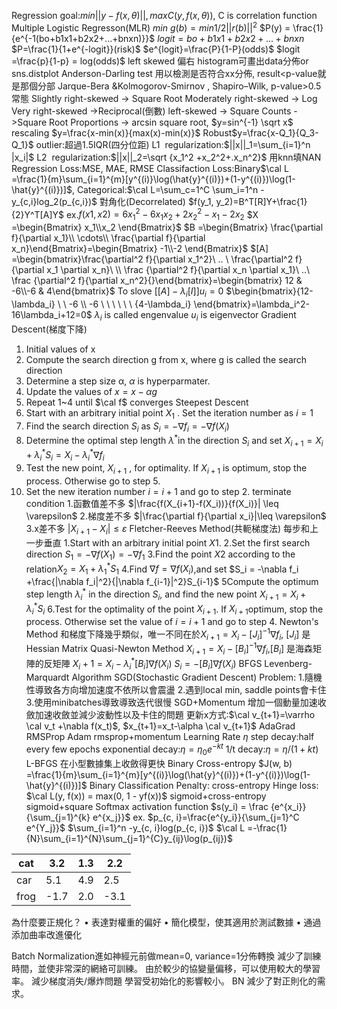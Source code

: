 Regression goal:$min||y-f(x, \theta)||, max C(y,f(x, \theta))$, C is correlation function
Multiple Logistic Regresson(MLR)
$min \ g(b)=min1/2||r(b)||^2$
$P(y) = \frac{1}{e^{-1(bo+b1x1+b2x2+...+bnxn)}}$
$logit=bo+b1x1+b2x2+...+bnxn$
$P=\frac{1}{1+e^{-logit}}(risk)$
$e^{logit}=\frac{P}{1-P}(odds)$
$logit =\frac{p}{1-p} = log(odds)$
left skewed 偏右
histogram可畫出data分佈or sns.distplot
Anderson-Darling test
用以檢測是否符合xx分佈, result<p-value就是那個分部
Jarque-Bera &Kolmogorov-Smirnov , Shapiro–Wilk, p-value>0.5 常態
Slightly right-skewed -> Square Root 
Moderately right-skewed -> Log 
Very right-skewed ->Reciprocal(倒數)
left-skewed -> Square
Counts ->Square Root
Proportions -> arcsin square root, $y=sin^{-1} \sqrt x$
rescaling $y=\frac{x-min(x)}{max(x)-min(x)}$
Robust$y=\frac{x-Q_1}{Q_3-Q_1}$
outlier:超過1.5IQR(四分位距)
L1  regularization:$||x||_1=\sum_{i=1}^n |x_i|$
L2  regularization:$||x||_2=\sqrt {x_1^2 +x_2^2+.x_n^2}$
用knn填NAN
Regression Loss:MSE, MAE, RMSE
Classifaction Loss:Binary$\cal L =\frac{1}{m}\sum_{i=1}^{m}[y^{(i)}\log(\hat{y}^{(i)})+(1-y^{(i)})\log(1-\hat{y}^{(i)})]$, 
Categorical:$\cal L=\sum_c=1^C \sum_i=1^n -y_{c,i}log_2(p_{c,i})$
對角化(Decorrelated)
$f(y_1, y_2)=B^T[R]Y+\frac{1}{2}Y^T[A]Y$
ex.$f(x1, x2) = 6x_1^2-6x_1x_2+2x_2^2-x_1-2x_2$
$X =\begin{Bmatrix} x_1\\x_2 \end{Bmatrix}$
$B =\begin{Bmatrix} \frac{\partial f}{\partial x_1}\\ \cdots\\  \frac{\partial f}{\partial x_n}\end{Bmatrix}=\begin{Bmatrix} -1\\-2 \end{Bmatrix}$
$[A] =\begin{bmatrix}\frac{\partial^2 f}{\partial x_1^2}\ .. \ \frac{\partial^2 f}{\partial x_1 \partial x_n}\ \\ \frac {\partial^2 f}{\partial x_n \partial x_1}\ ..\ \frac {\partial^2 f}{\partial x_n^2}{}\end{bmatrix}=\begin{bmatrix} 12 & -6\\-6 & 4\end{bmatrix}$
To slove $[[A]−\lambda_i[I]]u_i =0$
$\begin{bmatrix}{12-\lambda_i} \ \  -6 \\ -6 \ \ \ \ \ \  {4-\lambda_i} \end{bmatrix}=\lambda_i^2-16\lambda_i+12=0$
$\lambda_i$ is called engenvalue
$u_i$ is eigenvector
Gradient Descent(梯度下降)
1. Initial values of x
2. Compute the search direction g from x, where g is called the search direction
3. Determine a step size α, $\alpha$ is hyperparmater.
4. Update the values of $x=x-\alpha g$
5. Repeat 1~4 until $\cal f$ converges
Steepest Descent 
1. Start with an arbitrary initial point $X_1$ . Set the iteration number as $i=1$
2.  Find the search direction $S_i$ as $S_i =−\nabla f_i =−\nabla f(X_i)$
3.  Determine the optimal step length $\lambda^*$in the direction $S_i$ and set
$X_{i+1} =X_i +\lambda^*_i S_i=X_i−\lambda^*_i\nabla f_i$
4.  Test the new point, $X_{i+1}$ , for optimality. If $X_{i+1}$ is optimum, stop the process. Otherwise go to step 5.
5.  Set the new iteration number $i=i+1$ and go to step 2.
terminate condition
1.函數值差不多
$|\frac{f(X_{i+1}-f(X_i))}{f(X_i)}| \leq \varepsilon$
2.梯度差不多
$|\frac{\partial f}{\partial x_i}|\leq \varepsilon$
3.x差不多
$|X_{i+1} - X_i| \leq \varepsilon$
Fletcher-Reeves Method(共軛梯度法)
每步和上一步垂直
1.Start with an arbitrary initial point $X1$.
2.Set the first search direction $S_1 = -\nabla f (X_1) = -\nabla f_1$
3.Find the point $X2$ according to the relation$X_2 = X_1 + \lambda^*_1 S_1$
4.Find $\nabla f = \nabla f(X_i)$,and set $S_i = -\nabla f_i +\frac{|\nabla f_i|^2}{|\nabla f_{i-1}|^2}S_{i-1}$
5Compute the optimum step length $\lambda_i^*$ in the direction $S_i$, and find the new point $X_{i+1} =X_i+\lambda_i^*S_i$
6.Test for the optimality of the point $X_{i+1}$. If $X_{i+1}$optimum, stop the process.
Otherwise set the value of $i=i+1$ and go to step 4.
Newton's Method
和梯度下降幾乎類似，唯一不同在於$X_{i+1}=X_i-[J_i]^{-1}\nabla f_i$, $[J_i]$ 是Hessian Matrix
Quasi-Newton Method
$X_{i+1}=X_i-[B_i]^{-1}\nabla f_i$,$[B_i]$ 是海森矩陣的反矩陣
$X_i+1 = X_i -\lambda_i^*[B_i]\nabla f(X_i)$
$S_i = -[B_i] \nabla f(X_i)$
BFGS
Levenberg-Marquardt Algorithm
SGD(Stochastic Gradient Descent)
Problem:
1.隨機性導致各方向增加速度不依所以會震盪
2.遇到local min, saddle points會卡住
3.使用minibatches導致導致迭代很慢
SGD+Momentum 
增加一個動量加速收斂加速收斂並減少波動性以及卡住的問題
更新x方式:$\cal v_{t+1}=\varrho \cal v_t +\nabla f(x_t)$, $x_{t+1}=x_t-\alpha \cal v_{t+1}$
AdaGrad 
RMSProp
Adam
rmsprop+momentum
Learning Rate $\eta$
step decay:half every few epochs
exponential decay:$\eta = \eta_0e^{-kt}$
1/t decay:$\eta =\eta /(1+kt)$
L-BFGS 在小型數據集上收斂得更快
Binary Cross-entropy
$J(w, b) =\frac{1}{m}\sum_{i=1}^{m}[y^{(i)}\log(\hat{y}^{(i)})+(1-y^{(i)})\log(1-\hat{y}^{(i)})]$
Binary Classification Penalty:
cross-entropy
Hinge loss:
$\cal L(y, f(x)) = max(0, 1 - yf(x))$
sigmoid+cross-entropy
sigmoid+square
Softmax activation function
$s(y_i) = \frac {e^{x_i}}{\sum_{j=1}^{k} e^{x_j}}$
ex.
$p_{c, i}=\frac{e^{y_i}}{\sum_{j=1}^C e^{Y_j}}$
$\sum_{i=1}^n -y_{c, i}log(p_{c, i})$
$\cal L =-\frac{1}{N}\sum_{i=1}^{N}\sum_{j=1}^{C}y_{ij}\log(p_{ij})$

| cat |3.2  | 1.3 | 2.2  |
| --- | --- | --- | ---- |
| car | 5.1  | 4.9 | 2.5  |
| frog | -1.7 | 2.0 | -3.1 |

為什麼要正規化？
• 表達對權重的偏好
• 簡化模型，使其適用於測試數據
• 通過添加曲率改進優化
  
Batch Normalization進如神經元前做mean=0, variance=1分佈轉換
減少了訓練時間，並使非常深的網絡可訓練。  由於較少的協變量偏移，可以使用較大的學習率。 
減少梯度消失/爆炸問題 
學習受初始化的影響較小。 
BN 減少了對正則化的需求。
